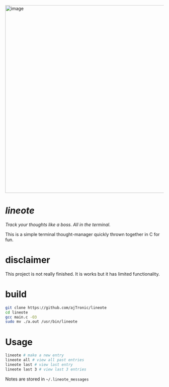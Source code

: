 <img width="1239" height="597" alt="image" src="https://github.com/user-attachments/assets/41cc0f6f-da9e-40fd-ac97-502a05d1aacf" />

# _lineote_
_Track your thoughts like a boss. All in the terminal._

This is a simple terminal thought-manager quickly thrown together in C for fun.

# disclaimer
This project is not really finished. It is works but it has limited functionality.

# build
```bash
git clone https://github.com/ajTronic/lineote 
cd lineote
gcc main.c -O3
sudo mv ./a.out /usr/bin/lineote
```

# Usage
```bash
lineote # make a new entry
lineote all # view all past entries
lineote last # view last entry
lineote last 3 # view last 3 entries
```
Notes are stored in `~/.lineote_messages`
